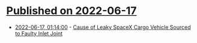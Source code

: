 # [Published on 2022-06-17](index.md)

* [2022-06-17, 01:14:00](https://soylentnews.org/article.pl?sid=22/06/16/1053220&from=rss) - [Cause of Leaky SpaceX Cargo Vehicle Sourced to Faulty Inlet Joint](https://soylentnews.org/article.pl?sid=22/06/16/1053220&from=rss)
